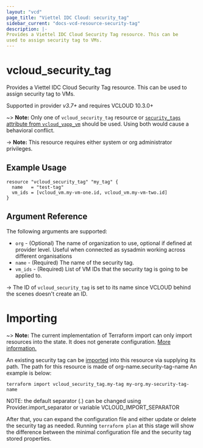 ```yaml
---
layout: "vcd"
page_title: "Viettel IDC Cloud: security_tag"
sidebar_current: "docs-vcd-resource-security-tag"
description: |-
Provides a Viettel IDC Cloud Security Tag resource. This can be
used to assign security tag to VMs.
---
```


# vcloud\_security\_tag

Provides a Viettel IDC Cloud Security Tag resource. This can be
used to assign security tag to VMs.

Supported in provider *v3.7+* and requires VCLOUD 10.3.0+

~> **Note:** Only one of `vcloud_security_tag` resource or [`security_tags` attribute from `vcloud_vapp_vm`](/providers/terraform-viettelidc/vcloud/latest/docs/resources/vapp_vm)
should be used. Using both would cause a behavioral conflict.

-> **Note:** This resource requires either system or org administrator privileges.

## Example Usage

```hcl
resource "vcloud_security_tag" "my_tag" {
  name   = "test-tag"
  vm_ids = [vcloud_vm.my-vm-one.id, vcloud_vm.my-vm-two.id]
}
```
## Argument Reference

The following arguments are supported:

* `org` - (Optional) The name of organization to use, optional if defined at provider level. Useful when connected as sysadmin working across different organisations
* `name` - (Required) The name of the security tag.
* `vm_ids` - (Required) List of VM IDs that the security tag is going to be applied to.

-> The ID of `vcloud_security_tag` is set to its name since VCLOUD behind the scenes doesn't create an ID.

# Importing

~> **Note:** The current implementation of Terraform import can only import resources into the state.
It does not generate configuration. [More information.](https://www.terraform.io/docs/import/)

An existing security tag can be [imported][docs-import] into this resource via supplying its path.
The path for this resource is made of org-name.security-tag-name
An example is below:

```
terraform import vcloud_security_tag.my-tag my-org.my-security-tag-name
```

NOTE: the default separator (.) can be changed using Provider.import_separator or variable VCLOUD_IMPORT_SEPARATOR


[docs-import]:https://www.terraform.io/docs/import/

After that, you can expand the configuration file and either update or delete the security tag as needed. Running `terraform plan`
at this stage will show the difference between the minimal configuration file and the security tag stored properties.
